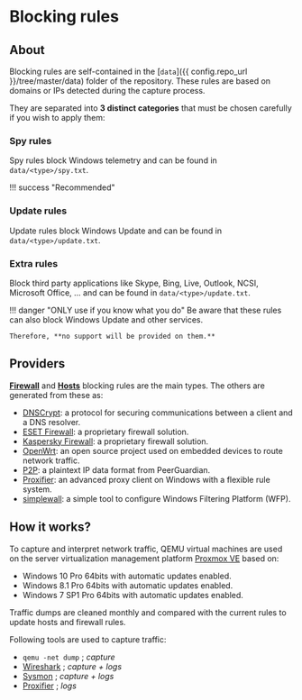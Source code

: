 # Blocking rules

## About

Blocking rules are self-contained in the [`data`]({{ config.repo_url }}/tree/master/data) folder of the repository.
These rules are based on domains or IPs detected during the capture process.

They are separated into **3 distinct categories** that must be chosen carefully if you wish to apply them:

### Spy rules

Spy rules block Windows telemetry and can be found in `data/<type>/spy.txt`.

!!! success "Recommended"

### Update rules

Update rules block Windows Update and can be found in `data/<type>/update.txt`.

### Extra rules

Block third party applications like Skype, Bing, Live, Outlook, NCSI, Microsoft Office, ... and can be found
in `data/<type>/update.txt`.

!!! danger "ONLY use if you know what you do"
    Be aware that these rules can also block Windows Update and other services.
    
    Therefore, **no support will be provided on them.** 

## Providers

[**Firewall**](firewall.md) and [**Hosts**](hosts.md) blocking rules are the main types. The others are generated
from these as:

* [DNSCrypt](dnscrypt.md): a protocol for securing communications between a client and a DNS resolver.
* [ESET Firewall](eset.md): a proprietary firewall solution.
* [Kaspersky Firewall](kaspersky.md): a proprietary firewall solution.
* [OpenWrt](openwrt.md): an open source project used on embedded devices to route network traffic.
* [P2P](p2p.md): a plaintext IP data format from PeerGuardian.
* [Proxifier](proxifier.md): an advanced proxy client on Windows with a flexible rule system.
* [simplewall](simplewall.md): a simple tool to configure Windows Filtering Platform (WFP).

## How it works?

To capture and interpret network traffic, QEMU virtual machines are used on the server virtualization management
platform [Proxmox VE](https://www.proxmox.com/en/) based on:

* Windows 10 Pro 64bits with automatic updates enabled.
* Windows 8.1 Pro 64bits with automatic updates enabled.
* Windows 7 SP1 Pro 64bits with automatic updates enabled.

Traffic dumps are cleaned monthly and compared with the current rules to update hosts and firewall rules.

Following tools are used to capture traffic:

* `qemu -net dump` ; _capture_
* [Wireshark](../app/dev/wireshark.md) ; _capture + logs_
* [Sysmon](../app/dev/sysmon.md) ; _capture + logs_
* [Proxifier](../app/dev/proxifier.md) ; _logs_
